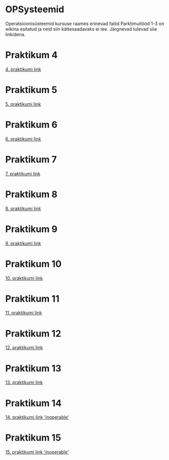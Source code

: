 # OPSysteemid
Operatsioonisüsteemid kursuse raames erinevad failid
Parktimuitööd 1-3 on wikina esitatud ja neid siin kättesaadavaks ei tee. Järgnevad tulevad siia linkidena.
# Praktikum 4
[4. praktikumi link](https://github.com/wkraam/OPSysteemid/blob/main/Praktikum4.md)
# Praktikum 5
[5. praktikumi link](https://github.com/wkraam/OPSysteemid/blob/main/Praktikum5.md)
# Praktikum 6
[6. praktikumi link](https://github.com/wkraam/OPSysteemid/blob/19946b74d423edb1e99b2e984e151d83919592b4/Praktikum6.md)
# Praktikum 7
[7. praktikumi link](https://github.com/wkraam/OPSysteemid/blob/09f878d0b5aa1cfc969efd3b5f595f9fa8a362f2/Praktikum7.md)
# Praktikum 8
[8. praktikumi link](https://github.com/wkraam/OPSysteemid/blob/9bee4bf13c71126e831b4d24db6ad6c2f972fa2c/Praktikum8.md)
# Praktikum 9
[9. praktikumi link](https://github.com/wkraam/OPSysteemid/blob/ce4d6281c2314a6c33b88cdafdc0b8376c29a892/Praktikum9.md)
# Praktikum 10
[10. praktikumi link](https://github.com/wkraam/OPSysteemid/blob/a5a7cbefe04638599a662369bfbae23a4131abf1/Praktikum10.md)
# Praktikum 11
[11. praktikumi link](https://github.com/wkraam/OPSysteemid/blob/98c57163ba4960a459af7c55f3413154e28e4cb4/Praktikum11.md)
# Praktikum 12
[12. praktikumi link](https://github.com/wkraam/OPSysteemid/blob/56e0019800c92f1ea80056529a8cbc9cef4e6e1e/Praktikum12.md)
# Praktikum 13
[13. praktikumi link](https://github.com/wkraam/OPSysteemid/blob/724b460d00a8b01d8cc2f132e5a89c94c9a7667a/Praktikum13.md)
# Praktikum 14
[14. praktikumi link 'inoperable'](#)
# Praktikum 15
[15. praktikumi link 'inoperable'](#)
